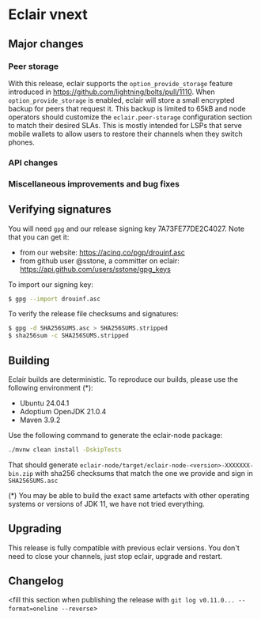 # Eclair vnext

<insert here a high-level description of the release>

## Major changes

<insert changes>

### Peer storage

With this release, eclair supports the `option_provide_storage` feature introduced in <https://github.com/lightning/bolts/pull/1110>.
When `option_provide_storage` is enabled, eclair will store a small encrypted backup for peers that request it.
This backup is limited to 65kB and node operators should customize the `eclair.peer-storage` configuration section to match their desired SLAs.
This is mostly intended for LSPs that serve mobile wallets to allow users to restore their channels when they switch phones.

### API changes

<insert changes>

### Miscellaneous improvements and bug fixes

<insert changes>

## Verifying signatures

You will need `gpg` and our release signing key 7A73FE77DE2C4027. Note that you can get it:

- from our website: https://acinq.co/pgp/drouinf.asc
- from github user @sstone, a committer on eclair: https://api.github.com/users/sstone/gpg_keys

To import our signing key:

```sh
$ gpg --import drouinf.asc
```

To verify the release file checksums and signatures:

```sh
$ gpg -d SHA256SUMS.asc > SHA256SUMS.stripped
$ sha256sum -c SHA256SUMS.stripped
```

## Building

Eclair builds are deterministic. To reproduce our builds, please use the following environment (*):

- Ubuntu 24.04.1
- Adoptium OpenJDK 21.0.4
- Maven 3.9.2

Use the following command to generate the eclair-node package:

```sh
./mvnw clean install -DskipTests
```

That should generate `eclair-node/target/eclair-node-<version>-XXXXXXX-bin.zip` with sha256 checksums that match the one we provide and sign in `SHA256SUMS.asc`

(*) You may be able to build the exact same artefacts with other operating systems or versions of JDK 11, we have not tried everything.

## Upgrading

This release is fully compatible with previous eclair versions. You don't need to close your channels, just stop eclair, upgrade and restart.

## Changelog

<fill this section when publishing the release with `git log v0.11.0... --format=oneline --reverse`>
